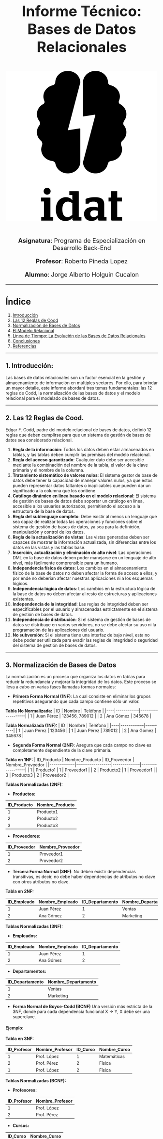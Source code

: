 <div style="text-align: center; font-size: 24px; margin-top: 200px;">

  # Informe Técnico: Bases de Datos Relacionales

</div>
<div style="text-align: center; margin-top: 50px;">

  ![Logo institucional](./imagenes/logo-idat.png)

</div>

<div style="text-align: center; font-size: 20px; margin-top: 50px;">

  **Asignatura**: Programa de Especialización en Desarrollo Back-End

  **Profesor**: Roberto Pineda Lopez

  **Alumno**: Jorge Alberto Holguin Cucalon
</div>

---

# Índice

1. [Introducción](#1-introducción)
2. [Las 12 Reglas de Cood](#2-las-12-reglas-de-cood)
3. [Normalización de Bases de Datos](#3-normalización-de-bases-de-datos)
4. [El Modelo Relacional](#4-el-modelo-relacional)
5. [Linea de Tiempo: La Evolución de las Bases de Datos Relacionales](#5-línea-de-tiempo-evolución-de-las-bases-de-datos-relacionales)
6. [Conclusiones](#6-conclusiones)
7. [Referencias](#7-referencias)

---

## 1. Introducción: 

Las bases de datos relacionales son un factor esencial en la gestión y almacenamiento de información en múltiples sectores. Por ello, para brindar un mayor detalle, este informe abordará tres temas fundamentales: las 12 reglas de Codd, la normalización de las bases de datos y el modelo relacional para el modelado de bases de datos.

---

## 2. Las 12 Reglas de Cood.

Edgar F. Codd, padre del modelo relacional de bases de datos, definió 12 reglas que deben cumplirse para que un sistema de gestión de bases de datos sea considerado relacional.

1. **Regla de la información**: Todos los datos deben estar almacenados en tablas, y las tablas deben cumplir las premisas del modelo relacional.
2. **Regla del acceso garantizado**: Cualquier dato debe ser accesible mediante la combinación del nombre de la tabla, el valor de la clave primaria y el nombre de la columna.
3. **Tratamiento sistemático de valores nulos**: El sistema gestor de base de datos debe tener la capacidad de manejar valores nulos, ya que estos pueden representar datos faltantes o inaplicables que pueden dar un significado a la columna que los contiene.
4. **Catálogo dinámico en línea basado en el modelo relacional**: El sistema de gestión de bases de datos debe soportar un catálogo en línea, accesible a los usuarios autorizados, permitiendo el acceso a la estructura de la base de datos.
5. **Regla del sublenguaje completo**: Debe existir al menos un lenguaje que sea capaz de realizar todas las operaciones y funciones sobre el sistema de gestión de bases de datos, ya sea para la definición, manipulación y control de los datos.
6. **Regla de la actualización de vistas**: Las vistas generadas deben ser capaces de mostrar la información actualizada, sin diferencias entre los datos en las vistas y las tablas base.
7. **Inserción, actualización y eliminación de alto nivel**: Las operaciones DML en la base de datos deben poder manejarse en un lenguaje de alto nivel, más fácilmente comprensible para un humano.
8. **Independencia física de datos**: Los cambios en el almacenamiento físico de la base de datos no deben afectar la forma de acceso a ellos, y por ende no deberían afectar nuestras aplicaciones ni a los esquemas lógicos.
9. **Independencia lógica de datos**: Los cambios en la estructura lógica de la base de datos no deben afectar al resto de estructuras y aplicaciones existentes.
10. **Independencia de la integridad**: Las reglas de integridad deben ser especificables por el usuario y almacenadas estrictamente en el sistema de gestión de bases de datos.
11. **Independencia de distribución**: Si el sistema de gestión de bases de datos se distribuye en varios servidores, no se debe afectar su uso ni la programación de las aplicaciones del usuario.
12. **No subversión**: Si el sistema tiene una interfaz de bajo nivel, esta no debe poder ser utilizada para evadir las reglas de integridad o seguridad del sistema de gestión de bases de datos.

---

## 3. Normalización de Bases de Datos
La normalización es un proceso que organiza los datos en tablas para reducir la redundancia y mejorar la integridad de los datos. Este proceso se lleva a cabo en varias fases llamadas formas normales:

- **Primera Forma Normal (1NF)**: La cual consiste en eliminar los grupos repetitivos asegurando que cada campo contiene sólo un valor.

**Tabla No Normalizada:**
| ID | Nombre     | Teléfono          |
|----|------------|-------------------|
| 1  | Juan Pérez | 123456, 789012    |
| 2  | Ana Gómez  | 345678            |

**Tabla Normalizada (1NF):**
| ID | Nombre     | Teléfono |
|----|------------|----------|
| 1  | Juan Pérez | 123456   |
| 1  | Juan Pérez | 789012   |
| 2  | Ana Gómez  | 345678   |

- **Segunda Forma Normal (2NF)**: Asegura que cada campo no clave es completamente dependiente de la clave primaria.

**Tabla en 1NF:**
| ID_Producto | Nombre_Producto  | ID_Proveedor | Nombre_Proveedor |
|-------------|------------------|--------------|------------------|
| 1           | Producto1        | 1            | Proveedor1       |
| 2           | Producto2        | 1            | Proveedor1       |
| 3           | Producto3        | 2            | Proveedor2       |

**Tablas Normalizadas (2NF):**

- **Productos:**

| ID_Producto | Nombre_Producto  |
|-------------|------------------|
| 1           | Producto1        |
| 2           | Producto2        |
| 3           | Producto3        |

- **Proveedores:**

| ID_Proveedor | Nombre_Proveedor |
|--------------|------------------|
| 1            | Proveedor1       |
| 2            | Proveedor2       |


- **Tercera Forma Normal (3NF)**: No deben existir dependencias transitivas, es decir, no debe haber dependencias de atributos no clave con otros atributos no clave.

**Tabla en 2NF:**

| ID_Empleado | Nombre_Empleado | ID_Departamento | Nombre_Departamento |
|-------------|------------------|-----------------|---------------------|
| 1           | Juan Pérez       | 1               | Ventas              |
| 2           | Ana Gómez        | 2               | Marketing           |

**Tablas Normalizadas (3NF):**

- **Empleados:** 

| ID_Empleado | Nombre_Empleado  | ID_Departamento |
|-------------|------------------|-----------------|
| 1           | Juan Pérez       | 1               |
| 2           | Ana Gómez        | 2               |

- **Departamentos:**

| ID_Departamento | Nombre_Departamento |
|-----------------|---------------------|
| 1               | Ventas              |
| 2               | Marketing           |


- **Forma Normal de Boyce-Codd (BCNF)**
Una versión más estricta de la 3NF, donde para cada dependencia funcional X -> Y, X debe ser una superclave.

#### Ejemplo:

**Tabla en 3NF:**

| ID_Profesor | Nombre_Profesor  | ID_Curso | Nombre_Curso |
|-------------|------------------|----------|--------------|
| 1           | Prof. López      | 1        | Matemáticas  |
| 2           | Prof. Pérez      | 2        | Física       |
| 1           | Prof. López      | 2        | Física       |

**Tablas Normalizadas (BCNF):**

- **Profesores:**

| ID_Profesor | Nombre_Profesor  |
|-------------|------------------|
| 1           | Prof. López      |
| 2           | Prof. Pérez      |

- **Cursos:**

| ID_Curso | Nombre_Curso |
|----------|--------------|
| 1        | Matemáticas  |
| 2        | Física       |

- **Asignaciones:**

| ID_Profesor | ID_Curso |
|-------------|----------|
| 1           | 1        |
| 2           | 2        |
| 1           | 2        |

- **Cuarta Forma Normal (4NF)**: Elimina las dependencias multivaluadas. Estas ocurren cuando una tupla en una tabla puede estar asociada con múltiples valores de otra columna sin relación entre esos valores. La 4NF asegura que una tabla no debe tener más de una dependencia multivaluada, evitando redundancias y anomalías.

**Tabla en BCNF:**
| ID_Producto | ID_Proveedor | ID_Almacén |
|-------------|--------------|------------|
| 1           | 1            | 1          |
| 1           | 2            | 1          |
| 2           | 1            | 2          |
| 2           | 2            | 2          |

**Tablas Normalizadas (4NF):**
- **Proveedores_Producto:**

| ID_Producto | ID_Proveedor |
|-------------|--------------|
| 1           | 1            |
| 1           | 2            |
| 2           | 1            |
| 2           | 2            |

- **Almacenes_Producto:**

| ID_Producto | ID_Almacén |
|-------------|------------|
| 1           | 1          |
| 2           | 2          |


- **Quinta Forma Normal (5NF)**: Asegura que no hay dependencias de unión, en la cual una tabla puede ser dividida en dos o más tablas más pequeñas que pueden ser recombinadas sin pérdida de información.

**Tabla en 4NF:**

| ID_Proyecto | ID_Empleado | ID_Habilidad |
|-------------|-------------|--------------|
| 1           | 1           | 1            |
| 1           | 1           | 2            |
| 2           | 2           | 1            |
| 2           | 2           | 2            |

**Tablas Normalizadas (5NF):**
- **Proyectos_Empleados:**

| ID_Proyecto | ID_Empleado |
|-------------|-------------|
| 1           | 1           |
| 2           | 2           |

- **Empleados_Habilidades:**

| ID_Empleado | ID_Habilidad |
|-------------|--------------|
| 1           | 1            |
| 1           | 2            |
| 2           | 1            |
| 2           | 2            |

- **Proyectos_Habilidades:**

| ID_Proyecto | ID_Habilidad |
|-------------|--------------|
| 1           | 1            |
| 1           | 2            |
| 2           | 1            |
| 2           | 2            |

---

## 4. El Modelo Relacional
El modelo relacional es una forma de organizar los datos en tablas llamadas relaciones. Cada relación se compone de tuplas, también llamadas filas, y atributos, comúnmente denominados columnas. Las características principales del modelo relacional incluyen:

- **Tablas**: La estructura básica del modelo relacional donde se almacenan los datos.
- **Tuplas**: Las filas de las tablas, que representan una entidad única.
- **Atributos**: Las columnas de las tablas, que representan los diferentes tipos de datos.
- **Claves Primarias**: Atributos que identifican de manera única una tupla dentro de una tabla.
- **Claves Foráneas**: Atributos que establecen relaciones entre diferentes tablas.
- **Operaciones Relacionales**: Conjunto de operaciones (selección, proyección, unión, intersección, diferencia, producto cartesiano, etc.) que se pueden realizar sobre las tablas.

---

## 5. Línea de Tiempo: Evolución de las Bases de Datos Relacionales

![Línea de Tiempo de la Evolución de las Bases de Datos Relacionales](./imagenes/timeline.png)


Puedes ver una línea de tiempo interactiva con estos detalles en: [Evolución de las Bases de Datos Relacionales](https://www.timetoast.com/timelines/3083060).

---

## 6. Conclusiones

- La importancia de las reglas de Codd radica en que garantizan que las bases de datos relacionales sean robustas, consistentes y eficientes en las consultas, proporcionando un marco de desarrollo sólido para los programadores.

- La normalización de bases de datos es un paso crucial para eliminar redundancias y mejorar la integridad de los datos, siendo vital para operaciones transaccionales.

- Observando la línea de tiempo de la evolución de las bases de datos relacionales, desde la propuesta de Codd en 1970 hasta la adopción de estándares internacionales como el lenguaje SQL, podemos ver cómo el modelo relacional ha mantenido su uso extendido en diversas aplicaciones hasta el día de hoy, debido a su flexibilidad y poder para la gestión de bases de datos.

- Actualmente, los sistemas de gestión de bases de datos se han integrado con nuevas tecnologías como Big Data y Machine Learning, ampliando sus capacidades. Esto ha permitido que muchas aplicaciones puedan manejar volúmenes de datos gigantescos y realizar análisis más profundos de los datos.

- A pesar de que las bases de datos relacionales han dominado el paradigma del almacenamiento de datos durante varias décadas, la necesidad de consultar datos de manera rápida debido a aplicaciones globales como Google, Facebook y otras empresas fomentó la aparición de bases de datos NoSQL y otras tecnologías. Por ello, es preciso evaluar qué opción es más conveniente para elegir el gestor de bases de datos más adecuado.

---

## 7. Referencias
- [Las 12 + 1 leyes de Codd](https://platzi.com/tutoriales/1566-bd/4120-las-12-1-leyes-de-codd/)
- [Descripción de la normalización de bases de datos](https://learn.microsoft.com/es-es/office/troubleshoot/access/database-normalization-description)
- [Historia de las bases de datos](https://platzi.com/tutoriales/1566-fundamentos-db/5756-historia-de-las-bases-de-datos-2/#:~:text=El%20origen%20de%20las%20actuales,Unidos%20en%20el%20a%C3%B1o%201890.)
